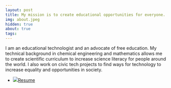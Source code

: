 ```yaml
---
layout: post
title: My mission is to create educational opportunities for everyone.
img: about.jpeg
hidden: true
about: true
tags:
---
```


 I am an educational technologist and an advocate of free education. My technical background in chemical engineering and mathematics allows me to create scientific curriculum to increase science literacy for people around the world. I also work on civic tech projects to find ways for technology to increase equality and opportunities in society.

<ul class="tags">
    <li><a id="resume" href="{{site.baseurl}}/assets/resume.pdf" target="_blank"><img src="https://upload.wikimedia.org/wikipedia/commons/2/2a/Noun_Project_PDF_icon_117327_cc.svg">Resume</a></li>
</ul>